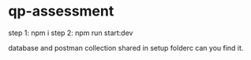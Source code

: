 # qp-assessment

step 1: npm i
step 2: npm run start:dev

database and postman collection shared in setup folderc can you find it.
